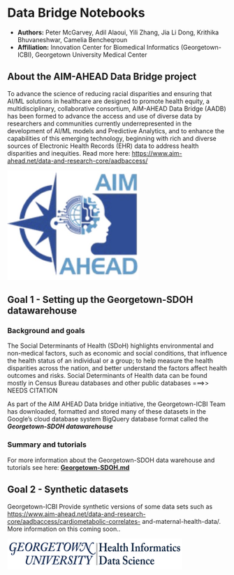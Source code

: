 # Data Bridge Notebooks
* **Authors:** Peter McGarvey, Adil Alaoui, Yili Zhang, Jia Li Dong, Krithika Bhuvaneshwar, Camelia Bencheqroun 
* **Affiliation:** Innovation Center for Biomedical Informatics (Georgetown-ICBI), Georgetown University Medical Center 

## About the AIM-AHEAD Data Bridge project
To advance the science of reducing racial disparities and ensuring that AI/ML solutions in healthcare are designed to promote health equity, a multidisciplinary, collaborative consortium, AIM-AHEAD Data Bridge (AADB) has been formed to advance the access and use of diverse data by researchers and communities currently underrepresented in the development of AI/ML models and Predictive Analytics, and to enhance the capabilities of this emerging technology, beginning with rich and diverse sources of Electronic Health Records (EHR) data to address health disparities and inequities. Read more here: https://www.aim-ahead.net/data-and-research-core/aadbaccess/

<img src="https://github.com/ICBI/Data.Bridge.Notebooks/blob/main/AAlogo1.jpg" width="300" height="250">

## Goal 1 - Setting up the Georgetown-SDOH datawarehouse

### Background and goals
The Social Determinants of Health (SDoH) highlights environmental and non-medical factors, such as economic and social conditions, that influence the health status of an individual or a group; to help measure the health disparities across the nation, and better understand the factors affect health outcomes and risks. Social Determinants of Health data can be found mostly in Census Bureau databases and other public databases ===>> NEEDS CITATION

As part of the AIM AHEAD Data bridge initiative, the Georgetown-ICBI Team has downloaded, formatted and stored many of these datasets in the Google’s cloud database system BigQuery database format called the **_Georgetown-SDOH datawarehouse_**

### Summary and tutorials
For more information about the Georgetown-SDOH data warehouse and tutorials see here: **[Georgetown-SDOH.md](https://github.com/ICBI/Data.Bridge.Notebooks/blob/main/Goal1_SDOH/README_About_GU_SDOH.md)**

## Goal 2 - Synthetic datasets
Georgetown-ICBI Provide synthetic versions of some data sets such as https://www.aim-ahead.net/data-and-research-core/aadbaccess/cardiometabolic-correlates- and-maternal-health-data/. More information on this coming soon..

<img src="https://github.com/ICBI/Data.Bridge.Notebooks/blob/main/HIDSLOGO.AA1.jpg" width="400" height="70">







